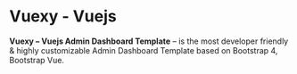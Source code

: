 # Vuexy - Vuejs

**Vuexy – Vuejs Admin Dashboard Template** – is the most developer friendly & highly customizable Admin Dashboard Template based on Bootstrap 4, Bootstrap Vue.
